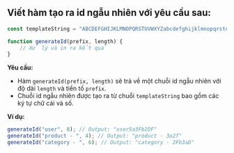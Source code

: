 ## Viết hàm tạo ra id ngẫu nhiên với yêu cầu sau:

```javascript
const templateString = "ABCDEFGHIJKLMNOPQRSTUVWXYZabcdefghijklmnopqrstuvwxyz0123456789";

function generateId(prefix, length) {
	// Xử lý và in ra kết quả
}
```

**Yêu cầu:**

- Hàm `generateId(prefix, length)` sẽ trả về một chuỗi id ngẫu nhiên với độ dài `length` và tiền tố `prefix`.
- Chuỗi id ngẫu nhiên được tạo ra từ chuỗi `templateString` bao gồm các ký tự chữ cái và số.

**Ví dụ:**

```javascript
generateId("user", 8); // Output: "user5a3Fb2DF"
generateId("product - ", 4); // Output: "product - 3a2f"
generateId("category - ", 6); // Output: "category - 2Fb3aD"
```
